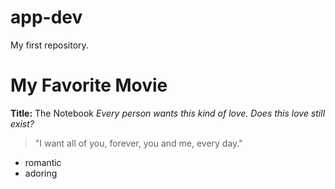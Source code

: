 # app-dev
My first repository.

# My Favorite Movie

**Title:** The Notebook
*Every person wants this kind of love. Does this love still exist?*

> "I want all of you, forever, you and me, every day."

- romantic
- adoring
